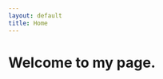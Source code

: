 ```yaml
---
layout: default
title: Home
---
```


<!--------------- hero section starts here --------------->
<div class="hero">
  <div class="header">
        <h1 class="line anim-typewriter">Welcome to my page.</h1>
  </div>
</div>
<!--------------- hero section ends here --------------->

<div class="container"> 

</div>

 
